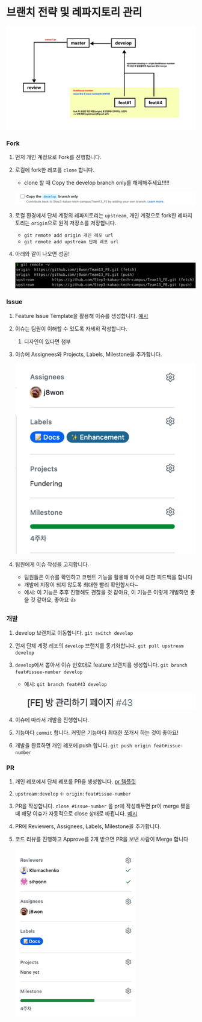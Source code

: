 # 브랜치 전략 및 레파지토리 관리

![Untitled](images/branch-1.png)

### Fork

1. 먼저 개인 계정으로 Fork를 진행합니다.
2. 로컬에 fork한 레포를 `clone` 합니다.
    - clone 할 때 Copy the develop branch only를 해제해주세요!!!!!

   ![](images/branch-2.png)

3. 로컬 환경에서 단체 계정의 레파지토리는 `upstream`, 개인 계정으로 fork한 레파지토리는 `origin`으로 원격 저장소를 저장합니다.
    - `git remote add origin 개인 레포 url`
    - `git remote add upstream 단체 레포 url`
4. 아래와 같이 나오면 성공!

   ![Untitled](images/branch-3.png)


### Issue

1. Feature Issue Template을 활용해 이슈를 생성합니다. [예시](https://github.com/JNU-econovation/CoNoE/issues/43)
2. 이슈는 팀원이 이해할 수 있도록 자세히 작성합니다.
    1. 디자인이 있다면 첨부
3. 이슈에 Assignees와  Projects, Labels, Milestone을 추가합니다.

   ![Untitled](images/branch-4.png)

4. 팀원에게 이슈 작성을 고지합니다.
    - 팀원들은 이슈를 확인하고 코멘트 기능을 활용해 이슈에 대한 피드백을 합니다
    - 개발에 지장이 되지 않도록 최대한 빨리 확인합시다~
    - 예시: 이 기능은 추후 진행해도 괜찮을 것 같아요, 이 기능은 이렇게 개발하면 좋을 것 같아요, 좋아요 👍

### 개발

1. develop 브랜치로 이동합니다. `git switch develop`
2. 먼저 단체 계정 레포의  `develop` 브랜치를 동기화합니다. `git pull upstream develop`
3. `develop`에서 뽑아서 이슈 번호대로 feature 브랜치를 생성합니다. `git branch feat#issue-number develop`
    - 예시: `git branch feat#43 develop`

      ![Untitled](images/branch-5.png)

4. 이슈에 따라서 개발을 진행합니다.
5. 기능마다 `commit` 합니다. 커밋은 기능마다 최대한 쪼개서 하는 것이 좋아요!
6. 개발을 완료하면 개인 레포에 push 합니다. `git push origin feat#issue-number`

### PR

1. 개인 레포에서 단체 레포를 PR을 생성합니다. [pr 템플릿](https://github.com/Step3-kakao-tech-campus/Team13_FE/blob/master/.github/pull_request_template.md)
2. `upstream:develop` ← `origin:feat#issue-number`
3. PR을 작성합니다. `close #issue-number` 을 pr에 작성해두면 pr이 merge 됐을 때 해당 이슈가 자동적으로 close 상태로 바뀝니다. [예시](https://github.com/JNU-econovation/CoNoE/pull/48)
4. PR에 Reviewers, Assignees, Labels, Milestone을 추가합니다.
5. 코드 리뷰를 진행하고 Approve를 2개 받으면 PR을 보낸 사람이 Merge 합니다
   
   ![](images/branch-6.png)
